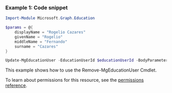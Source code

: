 ### Example 1: Code snippet

```powershellImport-Module Microsoft.Graph.Education

$params = @{
	displayName = "Rogelio Cazares"
	givenName = "Rogelio"
	middleName = "Fernando"
	surname = "Cazares"
}

Update-MgEducationUser -EducationUserId $educationUserId -BodyParameter $params
```
This example shows how to use the Remove-MgEducationUser Cmdlet.
To learn about permissions for this resource, see the [permissions reference](/graph/permissions-reference).

